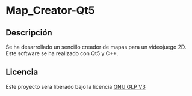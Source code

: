 # Map_Creator-Qt5

## Descripción

Se ha desarrollado un sencillo creador de mapas para un videojuego 2D. Este software se ha realizado con Qt5 y C++.

## Licencia

Este proyecto será liberado bajo la licencia [GNU GLP V3](https://github.com/Antoniolm/Map_Creator-Qt5/blob/master/LICENSE)
